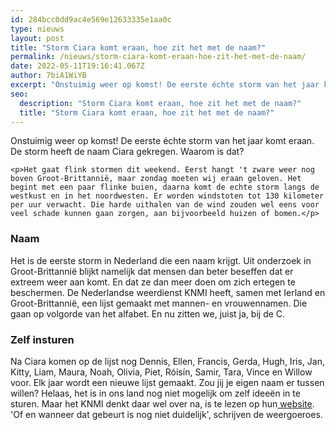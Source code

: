 ```yaml
---
id: 284bcc0dd9ac4e569e12633335e1aa0c
type: nieuws
layout: post
title: "Storm Ciara komt eraan, hoe zit het met de naam?"
permalink: /nieuws/storm-ciara-komt-eraan-hoe-zit-het-met-de-naam/
date: 2022-05-11T19:16:41.067Z
author: 7biA1WiYB
excerpt: "Onstuimig weer op komst! De eerste échte storm van het jaar komt eraan. De storm heeft de naam Ciara gekregen. Waarom is dat?  "
seo:
  description: "Storm Ciara komt eraan, hoe zit het met de naam?"
  title: "Storm Ciara komt eraan, hoe zit het met de naam?"
---
```

Onstuimig weer op komst! De eerste échte storm van het jaar komt eraan. De storm heeft de naam Ciara gekregen. Waarom is dat?  

    <p>Het gaat flink stormen dit weekend. Eerst hangt 't zware weer nog boven Groot-Brittannië, maar zondag moeten wij eraan geloven. Het begint met een paar flinke buien, daarna komt de echte storm langs de westkust en in het noordwesten. Er worden windstoten tot 130 kilometer per uur verwacht. Die harde uithalen van de wind zouden wel eens voor veel schade kunnen gaan zorgen, aan bijvoorbeeld huizen of bomen.</p>
<h3>Naam</h3>
<p>Het is de eerste storm in Nederland die een naam krijgt. Uit onderzoek in Groot-Brittannië blijkt namelijk dat mensen dan beter beseffen dat er extreem weer aan komt. En dat ze dan meer doen om zich ertegen te beschermen. De Nederlandse weerdienst KNMI heeft, samen met Ierland en Groot-Brittannië, een lijst gemaakt met mannen- en vrouwennamen. Die gaan op volgorde van het alfabet. En nu zitten we, juist ja, bij de C.</p>
<h3>Zelf insturen</h3>
<p>Na Ciara komen op de lijst nog Dennis, Ellen, Francis, Gerda, Hugh, Iris, Jan, Kitty, Liam, Maura, Noah, Olivia, Piet, Róisín, Samir, Tara, Vince en Willow voor. Elk jaar wordt een nieuwe lijst gemaakt. Zou jij je eigen naam er tussen willen? Helaas, het is in ons land nog niet mogelijk om zelf ideeën in te sturen. Maar het KNMI denkt daar wel over na, is te lezen op hun<a href="https://www.knmi.nl/kennis-en-datacentrum/uitleg/naamgeving-van-stormen" target="_blank"> website</a>. 'Of en wanneer dat gebeurt is nog niet duidelijk', schrijven de weergoeroes.</p>  
